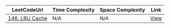 | LeetCodeUrl | Time Complexity | Space Complexity | Link |
|-------------|-----------------|------------------|------|
| [146. LRU Cache](https://leetcode.com/problems/lru-cache/) | N/A | N/A | [View](leetcode/leetcode_101_200/q146_lru_cache.py) |
